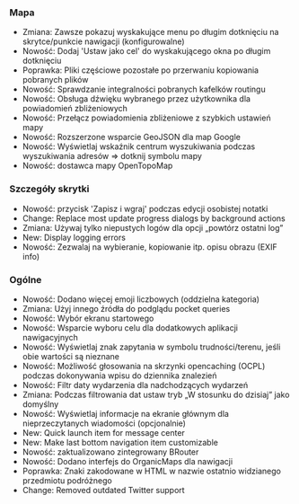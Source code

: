 ### Mapa
- Zmiana: Zawsze pokazuj wyskakujące menu po długim dotknięciu na skrytce/punkcie nawigacji (konfigurowalne)
- Nowość: Dodaj 'Ustaw jako cel' do wyskakującego okna po długim dotknięciu
- Poprawka: Pliki częściowe pozostałe po przerwaniu kopiowania pobranych plików
- Nowość: Sprawdzanie integralności pobranych kafelków routingu
- Nowość: Obsługa dźwięku wybranego przez użytkownika dla powiadomień zbliżeniowych
- Nowość: Przełącz powiadomienia zbliżeniowe z szybkich ustawień mapy
- Nowość: Rozszerzone wsparcie GeoJSON dla map Google
- Nowość: Wyświetlaj wskaźnik centrum wyszukiwania podczas wyszukiwania adresów => dotknij symbolu mapy
- Nowość: dostawca mapy OpenTopoMap

### Szczegóły skrytki
- Nowość: przycisk 'Zapisz i wgraj' podczas edycji osobistej notatki
- Change: Replace most update progress dialogs by background actions
- Zmiana: Używaj tylko niepustych logów dla opcji „powtórz ostatni log”
- New: Display logging errors
- Nowość: Zezwalaj na wybieranie, kopiowanie itp. opisu obrazu (EXIF info)

### Ogólne
- Nowość: Dodano więcej emoji liczbowych (oddzielna kategoria)
- Zmiana: Użyj innego źródła do podglądu pocket queries
- Nowość: Wybór ekranu startowego
- Nowość: Wsparcie wyboru celu dla dodatkowych aplikacji nawigacyjnych
- Nowość: Wyświetlaj znak zapytania w symbolu trudności/terenu, jeśli obie wartości są nieznane
- Nowość: Możliwość głosowania na skrzynki opencaching (OCPL) podczas dokonywania wpisu do dziennika znalezień
- Nowość: Filtr daty wydarzenia dla nadchodzących wydarzeń
- Zmiana: Podczas filtrowania dat ustaw tryb „W stosunku do dzisiaj” jako domyślny
- Nowość: Wyświetlaj informacje na ekranie głównym dla nieprzeczytanych wiadomości (opcjonalnie)
- New: Quick launch item for message center
- New: Make last bottom navigation item customizable
- Nowość: zaktualizowano zintegrowany BRouter
- Nowość: Dodano interfejs do OrganicMaps dla nawigacji
- Poprawka: Znaki zakodowane w HTML w nazwie ostatnio widzianego przedmiotu podróżnego
- Change: Removed outdated Twitter support
